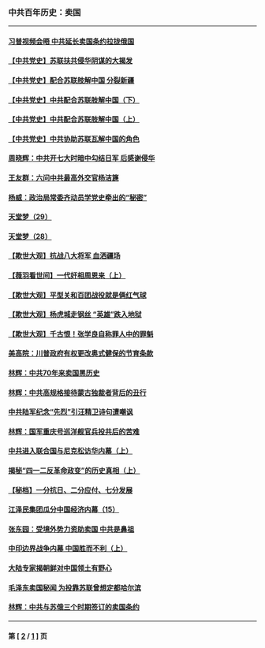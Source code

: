 ### 中共百年历史：卖国
---
#### [习普视频会晤 中共延长卖国条约拉拢俄国](../../pages/nf1176117/n13060971.md?08190430) 
#### [【中共党史】苏联扶共侵华阴谋的大揭发](../../pages/nf1176117/n13056050.md?08190430) 
#### [【中共党史】配合苏联肢解中国 分裂新疆](../../pages/nf1176117/n13040700.md?08190430) 
#### [【中共党史】中共配合苏联肢解中国（下）](../../pages/nf1176117/n13035660.md?08190430) 
#### [【中共党史】中共配合苏联肢解中国（上）](../../pages/nf1176117/n13030262.md?08190430) 
#### [【中共党史】中共协助苏联瓦解中国的角色](../../pages/nf1176117/n13018109.md?08190430) 
#### [周晓辉：中共开七大时暗中勾结日军 后感谢侵华](../../pages/nf1176117/n12921960.md?08190430) 
#### [王友群：六问中共最高外交官杨洁篪](../../pages/nf1176117/n12836495.md?08190430) 
#### [杨威：政治局常委齐动员学党史牵出的“秘密”](../../pages/nf1176117/n12764642.md?08190430) 
#### [天堂梦（29）](../../pages/nf1176117/n12408465.md?08190430) 
#### [天堂梦（28）](../../pages/nf1176117/n12408309.md?08190430) 
#### [【欺世大观】抗战八大将军 血洒疆场](../../pages/nf1176117/n12357044.md?08190430) 
#### [【薇羽看世间】一代奸相周恩来（上）](../../pages/nf1176117/n12401109.md?08190430) 
#### [【欺世大观】平型关和百团战役就是俩红气球](../../pages/nf1176117/n12359157.md?08190430) 
#### [【欺世大观】杨虎城走钢丝 “英雄”跌入地狱](../../pages/nf1176117/n12358840.md?08190430) 
#### [【欺世大观】千古恨！张学良自称罪人中的罪魁](../../pages/nf1176117/n12358629.md?08190430) 
#### [美高院：川普政府有权更改奥式健保的节育条款](../../pages/nf1176117/n12242171.md?08190430) 
#### [林辉：中共70年来卖国黑历史](../../pages/nf1176117/n11552181.md?08190430) 
#### [林辉：中共高规格接待蒙古独裁者背后的丑行](../../pages/nf1176117/n11225005.md?08190430) 
#### [中共陆军纪念“先烈”引汪精卫诗句遭嘲讽](../../pages/nf1176117/n11153345.md?08190430) 
#### [林辉：国军重庆号巡洋舰官兵投共后的苦难](../../pages/nf1176117/n10997801.md?08190430) 
#### [中共进入联合国与尼克松访华内幕（上）](../../pages/nf1176117/n10138788.md?08190430) 
#### [揭秘“四一二反革命政变”的历史真相（上）](../../pages/nf1176117/n9996650.md?08190430) 
#### [【秘档】一分抗日、二分应付、七分发展](../../pages/nf1176117/n9331484.md?08190430) 
#### [江泽民集团瓜分中国经济内幕（15）](../../pages/nf1176117/n9268584.md?08190430) 
#### [张东园：受境外势力资助卖国 中共是鼻祖](../../pages/nf1176117/n9272480.md?08190430) 
#### [中印边界战争内幕 中国胜而不利（上）](../../pages/nf1176117/n9252458.md?08190430) 
#### [大陆专家揭朝鲜对中国领土有野心](../../pages/nf1176117/n9074056.md?08190430) 
#### [毛泽东卖国秘闻 为投靠苏联曾想定都哈尔滨](../../pages/nf1176117/n9058631.md?08190430) 
#### [林辉：中共与苏俄三个时期签订的卖国条约](../../pages/nf1176117/n9036062.md?08190430) 

---
#### 第 [ [2](./2.md?08190430) / [1](./1.md?08190430) ] 页
